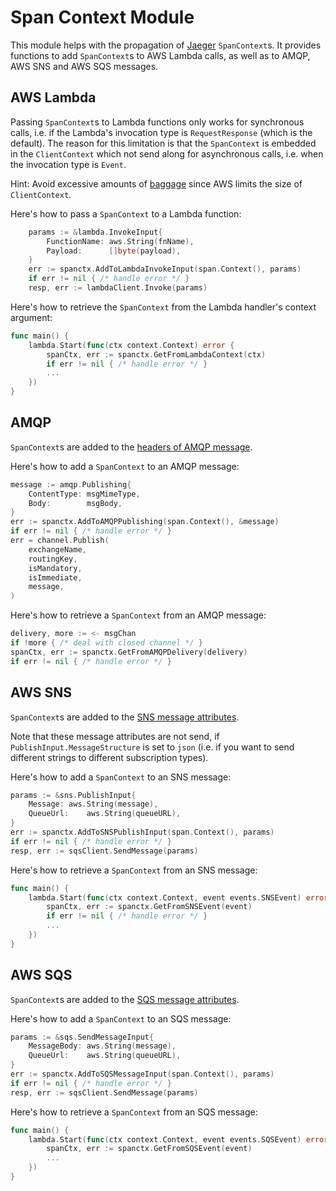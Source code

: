 [jaeger]: https://github.com/jaegertracing/jaeger-client-go
[baggage]: https://github.com/jaegertracing/jaeger-client-go#baggage-injection
[amqp]: https://pkg.go.dev/github.com/streadway/amqp#Publishing
[sns]: https://docs.aws.amazon.com/sns/latest/dg/SNSMessageAttributes.html
[sqs]: https://docs.aws.amazon.com/AWSSimpleQueueService/latest/SQSDeveloperGuide/sqs-message-metadata.html

# Span Context Module
 
This module helps with the propagation of [Jaeger][jaeger] `SpanContext`s. It provides functions to add `SpanContext`s to AWS Lambda calls, as well as to AMQP, AWS SNS and AWS SQS messages.

## AWS Lambda
Passing `SpanContext`s to Lambda functions only works for synchronous calls, i.e. if the Lambda's invocation type is `RequestResponse` (which is the default). The reason for this limitation is that the `SpanContext` is embedded in the `ClientContext` which not send along for asynchronous calls, i.e. when the invocation type is `Event`.

Hint: Avoid excessive amounts of [baggage][baggage] since AWS limits the size of `ClientContext`.

Here's how to pass a `SpanContext` to a Lambda function:
```go
    params := &lambda.InvokeInput{
        FunctionName: aws.String(fnName),
        Payload:      []byte(payload),
    }
    err := spanctx.AddToLambdaInvokeInput(span.Context(), params)
    if err != nil { /* handle error */ }
    resp, err := lambdaClient.Invoke(params)
```

Here's how to retrieve the `SpanContext` from the Lambda handler's context argument:
```go
func main() {
    lambda.Start(func(ctx context.Context) error {
        spanCtx, err := spanctx.GetFromLambdaContext(ctx)
        if err != nil { /* handle error */ }
        ...
    })
}
```

## AMQP
`SpanContext`s are added to the [headers of AMQP message][amqp].

Here's how to add a `SpanContext` to an AMQP message:
```go
message := amqp.Publishing{
    ContentType: msgMimeType,
    Body:        msgBody,
}
err := spanctx.AddToAMQPPublishing(span.Context(), &message)
if err != nil { /* handle error */ }
err = channel.Publish(
    exchangeName,
    routingKey,
    isMandatory,
    isImmediate,
    message,
)
```

Here's how to retrieve a `SpanContext` from an AMQP message:
```go
delivery, more := <- msgChan
if !more { /* deal with closed channel */ }
spanCtx, err := spanctx.GetFromAMQPDelivery(delivery)
if err != nil { /* handle error */ }
```


## AWS SNS
`SpanContext`s are added to the [SNS message attributes][sns].

Note that these message attributes are not send, if `PublishInput.MessageStructure` is set to `json` (i.e. if you want to send different strings to different subscription types).

Here's how to add a `SpanContext` to an SNS message:
```go
params := &sns.PublishInput{
    Message: aws.String(message),
    QueueUrl:    aws.String(queueURL),
}
err := spanctx.AddToSNSPublishInput(span.Context(), params)
if err != nil { /* handle error */ }
resp, err := sqsClient.SendMessage(params)
```

Here's how to retrieve a `SpanContext` from an SNS message:
```go
func main() {
    lambda.Start(func(ctx context.Context, event events.SNSEvent) error {
        spanCtx, err := spanctx.GetFromSNSEvent(event)
        if err != nil { /* handle error */ }
        ...
    })
}
```


## AWS SQS
`SpanContext`s are added to the [SQS message attributes][sqs].

Here's how to add a `SpanContext` to an SQS message:
```go
params := &sqs.SendMessageInput{
    MessageBody: aws.String(message),
    QueueUrl:    aws.String(queueURL),
}
err := spanctx.AddToSQSMessageInput(span.Context(), params)
if err != nil { /* handle error */ }
resp, err := sqsClient.SendMessage(params)
```

Here's how to retrieve a `SpanContext` from an SQS message:
```go
func main() {
    lambda.Start(func(ctx context.Context, event events.SQSEvent) error {
        spanCtx, err := spanctx.GetFromSQSEvent(event)
        ...
    })
}
```

